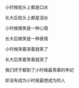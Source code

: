 小时候枕头上都是口水 

长大后枕头上都是泪水 

小时候微笑是一种心情 

长大后微笑是一种表情 

小时候哭着哭着就笑了

长大后笑着笑着就哭了

我们终于都到了小时候最羡慕的年纪

却没有成为小时侯最想成为的人